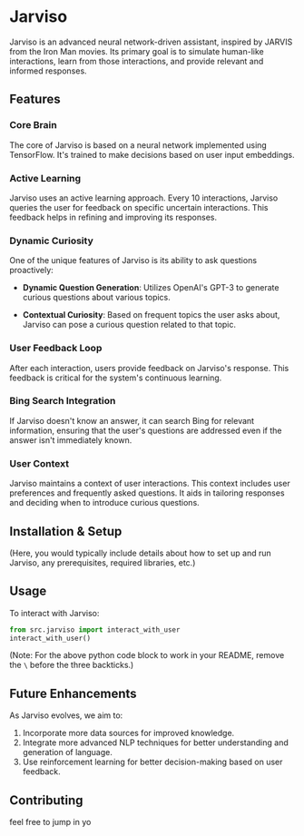 # Jarviso

Jarviso is an advanced neural network-driven assistant, inspired by JARVIS from the Iron Man movies. Its primary goal is to simulate human-like interactions, learn from those interactions, and provide relevant and informed responses.

## Features

### Core Brain

The core of Jarviso is based on a neural network implemented using TensorFlow. It's trained to make decisions based on user input embeddings.

### Active Learning

Jarviso uses an active learning approach. Every 10 interactions, Jarviso queries the user for feedback on specific uncertain interactions. This feedback helps in refining and improving its responses.

### Dynamic Curiosity

One of the unique features of Jarviso is its ability to ask questions proactively:

- **Dynamic Question Generation**: Utilizes OpenAI's GPT-3 to generate curious questions about various topics.
  
- **Contextual Curiosity**: Based on frequent topics the user asks about, Jarviso can pose a curious question related to that topic.

### User Feedback Loop

After each interaction, users provide feedback on Jarviso's response. This feedback is critical for the system's continuous learning.

### Bing Search Integration

If Jarviso doesn't know an answer, it can search Bing for relevant information, ensuring that the user's questions are addressed even if the answer isn't immediately known.

### User Context

Jarviso maintains a context of user interactions. This context includes user preferences and frequently asked questions. It aids in tailoring responses and deciding when to introduce curious questions.

## Installation & Setup

(Here, you would typically include details about how to set up and run Jarviso, any prerequisites, required libraries, etc.)

## Usage

To interact with Jarviso:

```python
from src.jarviso import interact_with_user
interact_with_user()
```

(Note: For the above python code block to work in your README, remove the `\` before the three backticks.)

## Future Enhancements

As Jarviso evolves, we aim to:

1. Incorporate more data sources for improved knowledge.
2. Integrate more advanced NLP techniques for better understanding and generation of language.
3. Use reinforcement learning for better decision-making based on user feedback.

## Contributing

feel free to jump in yo
